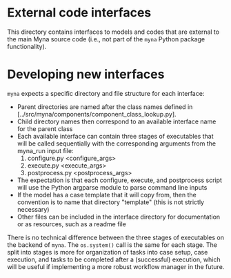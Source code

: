 # External code interfaces

This directory contains interfaces to models and codes that are external to
the main Myna source code (i.e., not part of the `myna` Python package
functionality).

# Developing new interfaces

`myna` expects a specific directory and file structure for each interface:
- Parent directories are named after the class names defined in 
[../src/myna/components/component_class_lookup.py].
- Child directory names then correspond to an available interface name
for the parent class
- Each available interface can contain three stages of executables
that will be called sequentially with the corresponding arguments from
the myna_run input file:
  1. configure.py <configure_args>
  2. execute.py <execute_args>
  3. postprocess.py <postprocess_args>
- The expectation is that each configure, execute, and postprocess
script will use the Python argparse module to parse command line inputs
- If the model has a case template that it will copy from, then the
convention is to name that directory "template" (this is
not strictly necessary)
- Other files can be included in the interface directory for documentation or
as resources, such as a readme file

There is no technical difference between the three stages of executables
on the backend of `myna`. The `os.system()` call is the same for each stage.
The split into stages is more for organization of tasks into case setup,
case execution, and tasks to be completed after a (successful) execution, 
which will be useful if implementing a more robust workflow manager in
the future.
